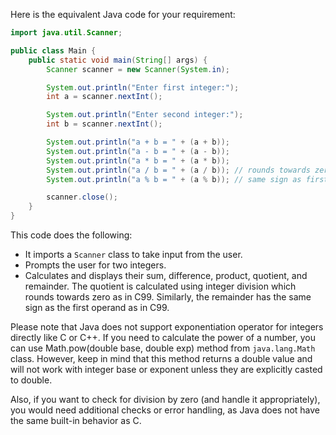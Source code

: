 Here is the equivalent Java code for your requirement:

```java
import java.util.Scanner;

public class Main {
    public static void main(String[] args) {
        Scanner scanner = new Scanner(System.in);

        System.out.println("Enter first integer:");
        int a = scanner.nextInt();

        System.out.println("Enter second integer:");
        int b = scanner.nextInt();

        System.out.println("a + b = " + (a + b));
        System.out.println("a - b = " + (a - b));
        System.out.println("a * b = " + (a * b));
        System.out.println("a / b = " + (a / b)); // rounds towards zero
        System.out.println("a % b = " + (a % b)); // same sign as first operand

        scanner.close();
    }
}
```

This code does the following:
- It imports a `Scanner` class to take input from the user.
- Prompts the user for two integers.
- Calculates and displays their sum, difference, product, quotient, and remainder. The quotient is calculated using integer division which rounds towards zero as in C99. Similarly, the remainder has the same sign as the first operand as in C99.

Please note that Java does not support exponentiation operator for integers directly like C or C++. If you need to calculate the power of a number, you can use Math.pow(double base, double exp) method from `java.lang.Math` class. However, keep in mind that this method returns a double value and will not work with integer base or exponent unless they are explicitly casted to double.

Also, if you want to check for division by zero (and handle it appropriately), you would need additional checks or error handling, as Java does not have the same built-in behavior as C.
